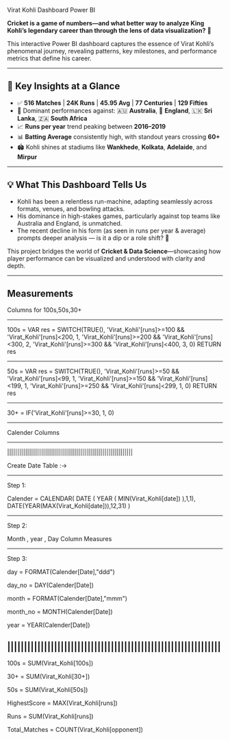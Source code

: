 Virat Kohli Dashboard Power BI

**Cricket is a game of numbers—and what better way to analyze King Kohli’s legendary career than through the lens of data visualization?** 🚀  

This interactive Power BI dashboard captures the essence of Virat Kohli’s phenomenal journey, revealing patterns, key milestones, and performance metrics that define his career.

---

## 📌 Key Insights at a Glance

- ✅ **516 Matches** | **24K Runs** | **45.95 Avg** | **77 Centuries** | **129 Fifties**
- 🏏 Dominant performances against: 🇦🇺 **Australia**, 🏴 **England**, 🇱🇰 **Sri Lanka**, 🇿🇦 **South Africa**
- 📈 **Runs per year** trend peaking between **2016–2019**
- 📊 **Batting Average** consistently high, with standout years crossing **60+**
- 🏟️ Kohli shines at stadiums like **Wankhede**, **Kolkata**, **Adelaide**, and **Mirpur**

---

## 💡 What This Dashboard Tells Us

- Kohli has been a relentless run-machine, adapting seamlessly across formats, venues, and bowling attacks.
- His dominance in high-stakes games, particularly against top teams like Australia and England, is unmatched.
- The recent decline in his form (as seen in runs per year & average) prompts deeper analysis — is it a dip or a role shift? 🤔

This project bridges the world of **Cricket & Data Science**—showcasing how player performance can be visualized and understood with clarity and depth.

---

Measurements
-------------------------------------------------------------

Columns for 100s,50s,30+

-------------------------------------------------------------

100s = 
VAR res = SWITCH(TRUE(),
    'Virat_Kohli'[runs]>=100 && 'Virat_Kohli'[runs]<200, 1,
    'Virat_Kohli'[runs]>=200 && 'Virat_Kohli'[runs]<300, 2,
    'Virat_Kohli'[runs]>=300 && 'Virat_Kohli'[runs]<400, 3,
    0)
RETURN res

-------------------------------------------------------------

50s = 
VAR res = SWITCH(TRUE(),
    'Virat_Kohli'[runs]>=50 && 'Virat_Kohli'[runs]<99, 1,
    'Virat_Kohli'[runs]>=150 && 'Virat_Kohli'[runs]<199, 1,
    'Virat_Kohli'[runs]>=250 && 'Virat_Kohli'[runs]<299, 1,
    0)
RETURN res

---------------------------------------------------------------

30+ = IF('Virat_Kohli'[runs]>=30, 1, 0)

---------------------------------------------------------------

Calender Columns

---------------------------------------------------------------
|||||||||||||||||||||||||||||||||||||||||||||||||||||||||||||||

Create Date Table :->

---------------------------------------------------------------

Step 1:  

Calender = CALENDAR(
        DATE ( YEAR ( MIN(Virat_Kohli[date]) ),1,1), 
        DATE(YEAR(MAX(Virat_Kohli[date])),12,31)
)

---------------------------------------------------------------

Step 2: 

Month , year , Day Column Measures

---------------------------------------------------------------

Step 3: 

day = FORMAT(Calender[Date],"ddd")

day_no = DAY(Calender[Date])

month = FORMAT(Calender[Date],"mmm")

month_no = MONTH(Calender[Date])

year = YEAR(Calender[Date])

||||||||||||||||||||||||||||||||||||||||||||||||||||||||||||||||
----------------------------------------------------------------


100s = SUM(Virat_Kohli[100s])

30+ = SUM(Virat_Kohli[30+])

50s = SUM(Virat_Kohli[50s])

HighestScore = MAX(Virat_Kohli[runs])

Runs = SUM(Virat_Kohli[runs])

Total_Matches = COUNT(Virat_Kohli[opponent]) 








